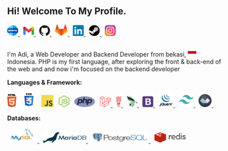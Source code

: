 ## Hi! Welcome To My Profile.

<a href="https://github.com/adiyansahcode/" target="_blank">
  <img alt="Adiyansah Website" width="25px" src="assets/world-wide-web.svg" />
</a>
&nbsp;
<a href="mailto:adiyansahcode@gmail.com" target="_blank">
  <img alt="Adiyansah Email" width="25px" src="assets/gmail.svg" />
</a>
&nbsp;
<a href="https://github.com/adiyansahcode/" target="_blank">
  <img alt="Adiyansah Github" width="25px" src="assets/github-icon.svg" />
</a>
&nbsp;
<a href="https://gitlab.com/adiyansahcode" target="_blank">
  <img alt="Adiyansah gitlab" width="30px" src="assets/gitlab-icon.svg" />
</a>
&nbsp;
<a href="https://www.linkedin.com/in/adiyansah-code/" target="_blank">
  <img alt="Adiyansah LinkedIN" width="25px" src="assets/linkedin.svg" />
</a>
&nbsp;
<a href="https://steamcommunity.com/id/AdiTheDragon/" target="_blank">
  <img alt="Adiyansah Steam" width="25px" src="assets/steam.svg" />
</a>
&nbsp;
<a href="https://www.instagram.com/adi_the_dragon/" target="_blank">
  <img alt="Adiyansah instagram" width="25px" src="assets/instagram-icon.svg" />
</a>

<br />
<br />

<p>
I'm Adi, a Web Developer and Backend Developer from bekasi, <img src="assets/indonesia.svg" width="20"/> Indonesia. PHP is my first language, after exploring the front & back-end of the web and and now i'm focused on the backend developer
</p>

**Languages & Framework:**

<p>
  <img alt="html5" height="30px" src="assets/html5.svg" />
  &nbsp;
  <img alt="css3" width="34px" src="assets/css3.svg" />
  &nbsp;
  <img alt="javascript" width="28px" src="assets/javascript.svg" />
  &nbsp;
  <img alt="nodejs" width="25px" src="assets/nodejs-icon.svg" />
  &nbsp;
  <img alt="php" height="25px" src="assets/php-icon.svg" />
  &nbsp;
  <a href="https://laravel.com/" target="_blank">
    <img alt="laravel" width="25px" src="assets/laravel-icon-new.svg" />
  </a>
  &nbsp;
  <a href="https://lumen.laravel.com/" target="_blank">
    <img alt="lumen" height="25px" src="assets/lumen-icon.svg" />
  </a>
  &nbsp;
  <a href="https://phalcon.io/" target="_blank">
    <img alt="phalcon" width="25px" src="assets/phalcon.svg" />
  </a>
  &nbsp;
  <a href="https://getbootstrap.com/" target="_blank">
    <img alt="bootstrap" width="25px" src="assets/bootstrap-4.svg" />
  </a>
  &nbsp;
  <a href="https://getbootstrap.com/" target="_blank">
    <img alt="jquery" width="35px" src="assets/jquery-vertical.svg" />
  </a>
  &nbsp;
  <a href="https://tailwindcss.com/" target="_blank">
    <img alt="tailwindcss" width="35px" src="assets/tailwindcss-icon.svg" />
  </a>
  &nbsp;
  <a href="https://github.com/alpinejs/alpine/" target="_blank">
    <img alt="alpinejs" width="30px" src="assets/alpinejs-icon.svg" />
  </a>
  &nbsp;
</p>

**Databases:**

<p>
  <a href="https://www.mysql.com/" target="_blank">
    <img alt="mysql" height="35px" src="assets/mysql.svg" />
  </a>
  &nbsp;
  <a href="https://mariadb.org/" target="_blank">
    <img alt="mariadb" height="25px" src="assets/mariadb.svg" />
  </a>
  &nbsp;
  <a href="https://www.postgresql.org/" target="_blank">
    <img alt="postgresql" height="25px" src="assets/postgresql-horizontal.svg" />
  </a>
  &nbsp;
  <a href="https://redis.io/" target="_blank">
    <img alt="redis" height="25px" src="assets/redis.svg" />
  </a>
</p>

